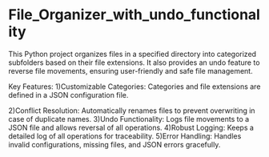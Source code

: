 # File_Organizer_with_undo_functionality
This Python project organizes files in a specified directory into categorized subfolders based on their file extensions. It also provides an undo feature to reverse file movements, ensuring user-friendly and safe file management.

Key Features:
1)Customizable Categories: Categories and file extensions are defined in a JSON configuration file.

2)Conflict Resolution: Automatically renames files to prevent overwriting in case of duplicate names.
3)Undo Functionality: Logs file movements to a JSON file and allows reversal of all operations.
4)Robust Logging: Keeps a detailed log of all operations for traceability.
5)Error Handling: Handles invalid configurations, missing files, and JSON errors gracefully.
